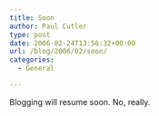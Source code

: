 ```yaml
---
title: Soon
author: Paul Cutler
type: post
date: 2006-02-24T13:56:32+00:00
url: /blog/2006/02/soon/
categories:
  - General

---
```

Blogging will resume soon. No, really.